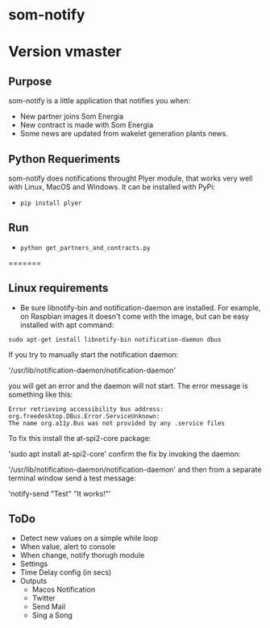 # som-notify
# Version vmaster

## Purpose

som-notify is a little application that notifies you when:

* New partner joins Som Energia
* New contract is made with Som Energia
* Some news are updated from wakelet generation plants news.

## Python Requeriments

som-notify does notifications throught Plyer module, that works very well with Linux, MacOS and Windows.
It can be installed with PyPi:

* `pip install plyer`

## Run

* `python get_partners_and_contracts.py`

=======

## Linux requirements

* Be sure libnotify-bin and notification-daemon are installed. For example, on Raspbian images it doesn't come with the image, but can be easy installed with apt command:

`sudo apt-get install libnotify-bin notification-daemon dbus`

If you try to manually start the notification daemon:

'/usr/lib/notification-daemon/notification-daemon'

you will get an error and the daemon will not start. The error message is something like this:
	
~~~~
Error retrieving accessibility bus address: org.freedesktop.DBus.Error.ServiceUnknown: 
The name org.a11y.Bus was not provided by any .service files	
~~~~
To fix this install the at-spi2-core package:

'sudo apt install at-spi2-core'
confirm the fix by invoking the daemon:

'/usr/lib/notification-daemon/notification-daemon'
and then from a separate terminal window send a test message:

'notify-send "Test" "It works!"'


## ToDo

- Detect new values on a simple while loop
- When value, alert to console
- When change, notify thorugh module
- Settings
- Time Delay config (in secs)
- Outputs
	- Macos Notification
	- Twitter
	- Send Mail
	- Sing a Song

